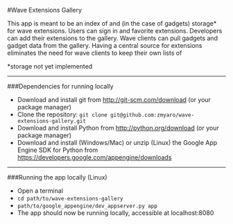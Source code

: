 #Wave Extensions Gallery

This app is meant to be an index of and (in the case of gadgets) storage* for wave extensions.  Users can sign in and favorite extensions.  Developers can add their extensions to the gallery.  Wave clients can pull gadgets and gadget data from the gallery.  Having a central source for extensions eliminates the need for wave clients to keep their own lists of

*storage not yet implemented

--------

###Dependencies for running locally

* Download and install git from http://git-scm.com/download (or your package manager)
* Clone the repository: `git clone git@github.com:zmyaro/wave-extensions-gallery.git`
* Download and install Python from http://python.org/download (or your package manager)
* Download and install (Windows/Mac) or unzip (Linux) the Google App Engine SDK for Python from https://developers.google.com/appengine/downloads

--------

###Running the app locally (Linux)

* Open a terminal
* `cd path/to/wave-extensions-gallery`
* `path/to/google_appengine/dev_appserver.py app`
* The app should now be running locally, accessible at localhost:8080
